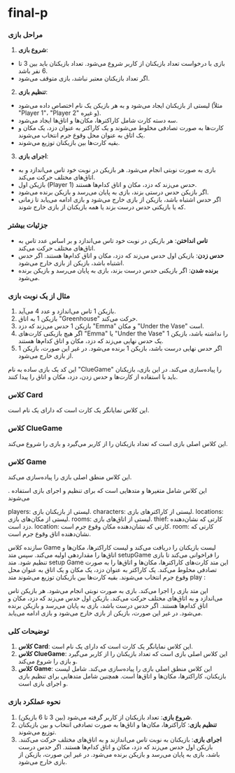 # final-p
### مراحل بازی

1. **شروع بازی**:
- بازی با درخواست تعداد بازیکنان از کاربر شروع می‌شود. تعداد بازیکنان باید بین 3 تا 6 نفر باشد.
- اگر تعداد بازیکنان معتبر نباشد، بازی متوقف می‌شود.

2. **تنظیم بازی**:
- لیستی از بازیکنان ایجاد می‌شود و به هر بازیکن یک نام اختصاص داده می‌شود (مثلاً "Player 1"، "Player 2" و غیره).
- سه دسته کارت شامل کاراکترها، مکان‌ها و اتاق‌ها ایجاد می‌شود.
- کارت‌ها به صورت تصادفی مخلوط می‌شوند و یک کاراکتر به عنوان دزد، یک مکان و یک اتاق به عنوان محل وقوع جرم انتخاب می‌شوند.
- بقیه کارت‌ها بین بازیکنان توزیع می‌شوند.

3. **اجرای بازی**:
- بازی به صورت نوبتی انجام می‌شود. هر بازیکن در نوبت خود تاس می‌اندازد و به اتاق‌های مختلف حرکت می‌کند.
- بازیکن اول (Player 1) حدس می‌زند که دزد، مکان و اتاق کدام‌ها هستند.
- اگر بازیکن حدس درستی بزند، بازی به پایان می‌رسد و بازیکن برنده می‌شود.
- اگر حدس اشتباه باشد، بازیکن از بازی خارج می‌شود و بازی ادامه می‌یابد تا زمانی که یا بازیکنی حدس درست بزند یا همه بازیکنان از بازی خارج شوند.

### جزئیات بیشتر

- **تاس انداختن**: هر بازیکن در نوبت خود تاس می‌اندازد و بر اساس عدد تاس به اتاق‌های مختلف حرکت می‌کند.
- **حدس زدن**: بازیکن اول حدس می‌زند که دزد، مکان و اتاق کدام‌ها هستند. اگر حدس اشتباه باشد، بازیکن از بازی خارج می‌شود.
- **برنده شدن**: اگر بازیکنی حدس درست بزند، بازی به پایان می‌رسد و بازیکن برنده می‌شود.

### مثال از یک نوبت بازی

1. بازیکن 1 تاس می‌اندازد و عدد 4 می‌آید.
2. بازیکن 1 به اتاق "Greenhouse" حرکت می‌کند.
3. بازیکن 1 حدس می‌زند که دزد "Emma" و مکان "Under the Vase" است.
4. اگر هیچ بازیکنی کارت‌های "Emma" یا "Under the Vase" را نداشته باشد، بازیکن 1 یک حدس نهایی می‌زند که دزد، مکان و اتاق کدام‌ها هستند.
5. اگر حدس نهایی درست باشد، بازیکن 1 برنده می‌شود. در غیر این صورت، بازیکن 1 از بازی خارج می‌شود.

این کد یک بازی ساده به نام "ClueGame" را پیاده‌سازی می‌کند. در این بازی، بازیکنان باید با استفاده از کارت‌ها و حدس زدن، دزد، مکان و اتاق را پیدا کنند.

### کلاس Card
این کلاس نمایانگر یک کارت است که دارای یک نام است.

### کلاس ClueGame
این کلاس اصلی بازی است که تعداد بازیکنان را از کاربر می‌گیرد و بازی را شروع می‌کند.
### کلاس Game
این کلاس منطق اصلی بازی را پیاده‌سازی می‌کند.

. این کلاس شامل متغیرها و متدهایی است که برای تنظیم و اجرای بازی استفاده می‌شوند

players: لیستی از بازیکنان بازی.
characters: لیستی از کاراکترهای بازی.
locations: لیستی از مکان‌های بازی.
rooms: لیستی از اتاق‌های بازی.
thief: کارتی که نشان‌دهنده دزد است.
location: کارتی که نشان‌دهنده مکان وقوع جرم است.
room: کارتی که نشان‌دهنده اتاق وقوع جرم است.

سازنده کلاس Game لیست بازیکنان را دریافت می‌کند و لیست کاراکترها، مکان‌ها و اتاق‌ها را مقداردهی اولیه می‌کند.
سپس متد setupGame را فراخوانی می‌کند تا بازی تنظیم شود.
متد setup Game
این متد کارت‌های کاراکترها، مکان‌ها و اتاق‌ها را به صورت تصادفی مخلوط می‌کند.
یک کاراکتر به عنوان دزد، یک مکان و یک اتاق به عنوان محل وقوع جرم انتخاب می‌شوند.
بقیه کارت‌ها بین بازیکنان توزیع می‌شوند
متد play :

این متد بازی را اجرا می‌کند.
بازی به صورت نوبتی انجام می‌شود. هر بازیکن تاس می‌اندازد و به اتاق‌های مختلف حرکت می‌کند.
بازیکن اول حدس می‌زند که دزد، مکان و اتاق کدام‌ها هستند. اگر حدس درست باشد، بازی به پایان می‌رسد و بازیکن برنده می‌شود. در غیر این صورت، بازیکن از بازی خارج می‌شود و بازی ادامه می‌یابد.

### توضیحات کلی
1. **کلاس Card**: این کلاس نمایانگر یک کارت است که دارای یک نام است.
2. **کلاس ClueGame**: این کلاس اصلی بازی است که تعداد بازیکنان را از کاربر می‌گیرد و بازی را شروع می‌کند.
3. **کلاس Game**: این کلاس منطق اصلی بازی را پیاده‌سازی می‌کند. شامل لیست بازیکنان، کاراکترها، مکان‌ها و اتاق‌ها است. همچنین شامل متدهایی برای تنظیم بازی و اجرای بازی است.

### نحوه عملکرد بازی
1. **شروع بازی**: تعداد بازیکنان از کاربر گرفته می‌شود (بین 3 تا 6 بازیکن).
2. **تنظیم بازی**: کاراکترها، مکان‌ها و اتاق‌ها به صورت تصادفی انتخاب و بین بازیکنان توزیع می‌شوند.
3. **اجرای بازی**: بازیکنان به نوبت تاس می‌اندازند و به اتاق‌های مختلف حرکت می‌کنند. بازیکن اول حدس می‌زند که دزد، مکان و اتاق کدام‌ها هستند. اگر حدس درست باشد، بازی به پایان می‌رسد و بازیکن برنده می‌شود. در غیر این صورت، بازیکن از بازی خارج می‌شود.
